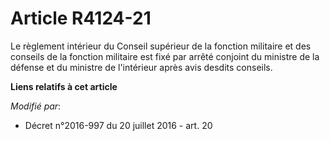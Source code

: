 # Article R4124-21

Le règlement intérieur du Conseil supérieur de la fonction militaire et des conseils de la fonction militaire est fixé par
arrêté conjoint du ministre de la défense et du ministre de l'intérieur après avis desdits conseils.

**Liens relatifs à cet article**

_Modifié par_:

  - Décret n°2016-997 du 20 juillet 2016 - art. 20

